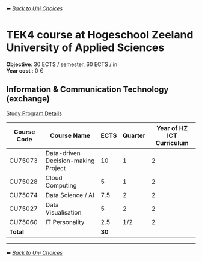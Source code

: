 ⬅️ *[ Back to Uni Choices](./README.md)*

# TEK4 course at Hogeschool Zeeland University of Applied Sciences

**Objective**: 30 ECTS / semester, 60 ECTS / in <br />
**Year cost** : 0 €  

## Information & Communication Technology (exchange)
[Study Program Details](https://hz.nl/en/study-programmes/information-communication-technology-exchange)

| Course Code | Course Name                    | ECTS | Quarter | Year of HZ ICT Curriculum |
|-------------|--------------------------------|------|---------|---------------------------|
| CU75073     | Data-driven Decision-making Project | 10   | 1  | 2                    |
| CU75028     | Cloud Computing                | 5    | 1       | 2                         |
| CU75074     | Data Science / AI              | 7.5  | 2       | 2                         |
| CU75027     | Data Visualisation             | 5    | 2       | 2                         |
| CU75060     | IT Personality                 | 2.5  | 1/2     | 2                         |
| **Total**   |                                |**30**|         |                           |


---

⬅️ *[ Back to Uni Choices](./README.md)*
